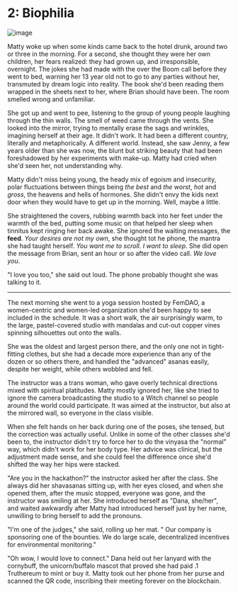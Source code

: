# 2: Biophilia

![image](assets/images/environmentalist.jpg)

Matty woke up when some kinds came back to the hotel drunk, around two or three in the morning. For a second, she thought they were her own children, her fears realized: they had grown up, and irresponsible, overnight. The jokes she had made with the over the Boom call before they went to bed, warning her 13 year old not to go to any parties without her, transmuted by dream logic into reality. The book she'd been reading them wrapped in the sheets next to her, where Brian should have been. The room smelled wrong and unfamiliar.

She got up and went to pee, listening to the group of young people laughing through the thin walls. The smell of weed came through the vents. She looked into the mirror, trying to mentally erase the sags and wrinkles, imagining herself at their age. It didn't work. It had been a different country, literally and metaphorically. A different world. Instead, she saw Jenny, a few years older than she was now, the blunt but striking beauty that had been foreshadowed by her experiments with make-up. Matty had cried when she'd seen her, not understanding why.

Matty didn't miss being young, the heady mix of egoism and insecurity, polar fluctuations between things being *the best* and *the worst*, *hot* and *gross*, the heavens and hells of hormones. She didn't envy the kids next door when they would have to get up in the morning. Well, maybe a little.

She straightened the covers, rubbing warmth back into her feet under the warmth of the bed, putting some music on that helped her sleep when tinnitus kept ringing her back awake. She ignored the waiting messages, the **feed**. *Your desires are not my own*, she thought tot he phone, the mantra she had taught herself. *You want me to scroll. I want to sleep.* She did open the message from Brian, sent an hour or so after the video call. *We love you*.

"I love you too," she said out loud. The phone probably thought she was talking to it.
___
The next morning she went to a yoga session hosted by FemDAO, a women-centric and women-led organization she'd been happy to see included in the schedule. It was a short walk, the air surprisingly warm, to the large, pastel-covered studio with mandalas and cut-out copper vines spinning silhouettes out onto the walls.

She was the oldest and largest person there, and the only one not in tight-fitting clothes, but she had a decade more experience than any of the dozen or so others there, and handled the "advanced" asanas easily, despite her weight, while others wobbled and fell.

The instructor was a trans woman, who gave overly technical directions mixed with spiritual platitudes. Matty mostly ignored her, like she tried to ignore the camera broadcasting the studio to a Witch channel so people around the world could participate. It was aimed at the instructor, but also at the mirrored wall, so everyone in the class visible.

When she felt hands on her back during one of the poses, she tensed, but the correction was actually useful. Unlike in some of the other classes she'd been to, the instructor didn't try to force her to do the vinyasa the "normal" way, which didn't work for her body type. Her advice was clinical, but the adjustment made sense, and she could feel the difference once she'd shifted the way her hips were stacked.

"Are you in the hackathon?" the instructor asked her after the class. She always did her shavasanas sitting up, with her eyes closed, and when she opened them, after the music stopped, everyone was gone, and the instructor was smiling at her. She introduced herself as "Dana, she/her", and waited awkwardly after Matty had introduced herself just by her name, unwilling to bring herself to add the pronouns.

"I'm one of the judges," she said, rolling up her mat. " Our company is sponsoring one of the bounties. We do large scale, decentralized incentives for environmental monitoring."

"Oh wow, I would love to connect." Dana held out her lanyard with the cornybuff, the unicorn/buffalo mascot that proved she had paid .1 Truthereum to mint or buy it. Matty took out her phone from her purse and scanned the QR code, inscribing their meeting forever on the blockchain.
